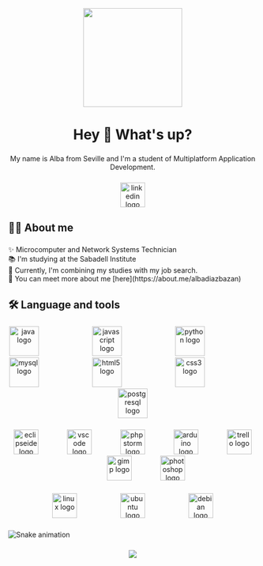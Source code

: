 <div align="center">
  <img height="200" src="https://media2.giphy.com/media/v1.Y2lkPTc5MGI3NjExNmNqbXN5NTBnemFqdm45aTZjbzdlb2hjbnVreXJwc2sxMzlzY3ludyZlcD12MV9pbnRlcm5hbF9naWZfYnlfaWQmY3Q9Zw/e2cVxX6XuTaRW/giphy.gif"  />
</div>

###

<h1 align="center">Hey 👋 What's up?</h1>

###

<p align="center">My name is Alba from Seville and I'm a student of Multiplatform Application Development.</p>

###

<div align="center">
  <a href="https://www.linkedin.com/in/albadiazbazan/" target="_blank">
    <img src="https://raw.githubusercontent.com/maurodesouza/profile-readme-generator/master/src/assets/icons/social/linkedin/default.svg" width="50" height="50" alt="linkedin logo"  />
  </a>
</div>

###

<h2 align="left">👩‍💻  About me</h2>

###

<p align="left">✨ Microcomputer and Network Systems Technician<br>📚 I'm studying at the Sabadell Institute<br>🎯 Currently, I'm combining my studies with my job search.<br>🎲 You can meet more about me [here](https://about.me/albadiazbazan)</p>

###

<h2 align="left">🛠 Language and tools</h2>

###

<div align="center">
  <img src="https://skillicons.dev/icons?i=java" height="60" alt="java logo"  />
  <img width="100" />
  <img src="https://skillicons.dev/icons?i=js" height="60" alt="javascript logo"  />
  <img width="100" />
  <img src="https://skillicons.dev/icons?i=py" height="60" alt="python logo"  />
  <img width="100" />
  <img src="https://skillicons.dev/icons?i=mysql" height="60" alt="mysql logo"  />
  <img width="100" />
  <img src="https://skillicons.dev/icons?i=html" height="60" alt="html5 logo"  />
  <img width="100" />
  <img src="https://skillicons.dev/icons?i=css" height="60" alt="css3 logo"  />
  <img width="100" />
  <img src="https://skillicons.dev/icons?i=postgres" height="60" alt="postgresql logo"  />
</div>

###

<div align="center">
  <img src="https://img.shields.io/badge/Eclipse IDE-2C2255?logo=eclipseide&logoColor=white&style=for-the-badge" height="50" alt="eclipseide logo"  />
  <img width="50" />
  <img src="https://img.shields.io/badge/Visual Studio Code-007ACC?logo=visualstudiocode&logoColor=white&style=for-the-badge" height="50" alt="vscode logo"  />
  <img width="50" />
  <img src="https://img.shields.io/badge/PhpStorm-000000?logo=phpstorm&logoColor=white&style=for-the-badge" height="50" alt="phpstorm logo"  />
  <img width="50" />
  <img src="https://img.shields.io/badge/Arduino-00979D?logo=arduino&logoColor=white&style=for-the-badge" height="50" alt="arduino logo"  />
  <img width="50" />
  <img src="https://img.shields.io/badge/Trello-0052CC?logo=trello&logoColor=white&style=for-the-badge" height="50" alt="trello logo"  />
  <img width="50" />
  <img src="https://img.shields.io/badge/GIMP-5C5543?logo=gimp&logoColor=white&style=for-the-badge" height="50" alt="gimp logo"  />
  <img width="50" />
  <img src="https://img.shields.io/badge/Adobe Photoshop-31A8FF?logo=adobephotoshop&logoColor=black&style=for-the-badge" height="50" alt="photoshop logo"  />
</div>

###

<div align="center">
  <img src="https://cdn.simpleicons.org/linux/FCC624" height="50" alt="linux logo"  />
  <img width="80" />
  <img src="https://img.shields.io/badge/Ubuntu-E95420?logo=ubuntu&logoColor=white&style=for-the-badge" height="50" alt="ubuntu logo"  />
  <img width="80" />
  <img src="https://img.shields.io/badge/Debian-A81D33?logo=debian&logoColor=white&style=for-the-badge" height="50" alt="debian logo"  />
</div>

###

<img src="https://raw.githubusercontent.com/albaboo/albaboo/snake.yml" alt="Snake animation" />

###

<div align="center">
  <img src="https://profile-counter.glitch.me/albaboo/count.svg?"  />
</div>

###
